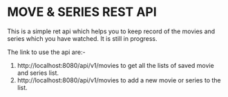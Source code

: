 # MOVE & SERIES REST API

This is a simple ret api which helps you to keep record of the movies and series which you have watched.
It is still in progress.

The link to use the api are:-

1. http://localhost:8080/api/v1/movies to get all the lists of saved movie and series list.
2. http://localhost:8080/api/v1/movies to add a new movie or series to the list.